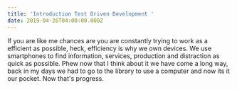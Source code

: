 ```yaml
---
title: 'Introduction Test Driven Development '
date: 2019-04-26T04:00:00.000Z
---
```

If you are like me chances are you are constantly trying to work as a efficient as possible, heck, efficiency is why we own devices. We use smartphones to find information, services, production and distraction as quick as possible. Phew now that I think about it we have come a long way, back in my days we had to go to the library to use a computer and now its it our pocket. Now that's progress.

